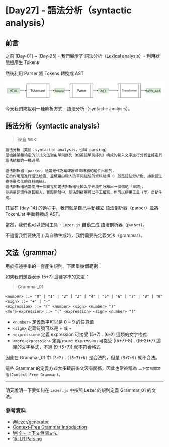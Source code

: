 # [Day27] - 語法分析（syntactic analysis）

## 前言

之前 [Day-01] ~ [Day-25] - 我們展示了 詞法分析（Lexical analysis）- 利用狀態機產生 Tokens

然後利用 Parser 將 Tokens 轉換成 AST

![html-lexical-parse](https://raw.githubusercontent.com/andrew781026/ithome_ironman_2022/main/day-27/html-lexical-parse.png)

今天我們來說明一種解析方式 - 語法分析（syntactic analysis）。

## 語法分析（syntactic analysis）

> 來自 WIKI
```
語法分析（英語：syntactic analysis，也叫 parsing）
是根據某種給定的形式文法對由單詞序列（如英語單詞序列）構成的輸入文字進行分析並確定其語法結構的一種過程。

語法剖析器（parser）通常是作為編譯器或直譯器的組件出現的，
它的作用是進行語法檢查、並構建由輸入的單詞組成的資料結構（一般是語法分析樹、抽象語法樹等層次化的資料結構）。
語法剖析器通常使用一個獨立的詞法剖析器從輸入字元流中分離出一個個的「單詞」，
並將單詞流作為其輸入。實際開發中，語法剖析器可以手工編寫，也可以使用工具（半）自動生成。
```

其實在 [day-14] 的過程中，我們就是自己手動建立 語法剖析器（parser）並將 TokenList 手動轉換成 AST。

當然，我們也可以使用工具 -  `Lezer.js` 自動生成 語法剖析器（parser）。

不過當我們要使用工具自動生成時，我們需要先定義文法（grammar）。

## 文法（grammar）

用於描述字串的一套產生規則。下面舉幾個範例：

如果我們想要表示 (5+7) 這種字串的文法：

> Grammar_01
```
<number> ::= "0" | "1" | "2" | "3" | "4" | "5" | "6" | "7" | "8" | "9"
<sign> ::= "+" | "-"
<expression> ::= "(" <number> <sign> <number> ")"
<more-expression> ::= "(" <expression> <sign> <number> ")"
```

- `<number>` 定義數字可以是 0 ~ 9 的任意值
- `<sign>` 定義符號可以是 + 或 -
- `<expression>` 定義 expression 可接受 (5+7) . (6-2) 這類的文字格式
- `<more-expression>` 定義 more-expression 可接受 ((5+7)-8) . ((6-2)+7) 這類的文字格式，不過 (9-(5+7)) 就不符合格式

因此在 Grammar_01 中 `(5+7)` . `((5+7)+6)` 是合法的，但是 `(5+7+9)` 就不合法。

這些 Grammar 的定義方式大多跟前後文沒有關係，因此也常被稱為 `上下文無關文法(Context-Free Grammar)`。

----

明天說明一下要如何在 `Lezer.js` 中按照 Lezer 的規則定義 Grammar_01 的文法。

### 參考資料

- [@lezer/generator](https://github.com/lezer-parser/generator)
- [Context-Free Grammar Introduction](https://www.tutorialspoint.com/automata_theory/context_free_grammar_introduction.htm) 
- [WIKI - 上下文無關文法](https://zh.wikipedia.org/wiki/%E4%B8%8A%E4%B8%8B%E6%96%87%E6%97%A0%E5%85%B3%E6%96%87%E6%B3%95)
- [15. LR Parsing](https://www.youtube.com/watch?v=8UDWd-Axd5A&ab_channel=NicolasLaurent)
